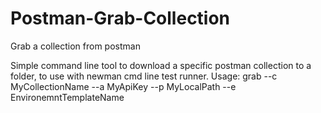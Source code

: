 # Postman-Grab-Collection
Grab a collection from postman


Simple command line tool to download a specific postman collection to a folder, to use with newman cmd line test runner.
Usage: grab --c MyCollectionName --a MyApiKey --p MyLocalPath --e EnvironemntTemplateName
